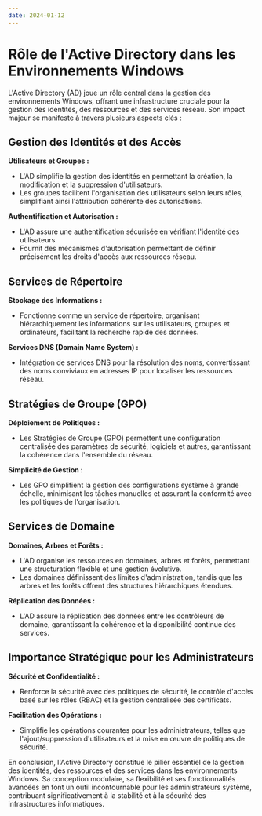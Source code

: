 ```yaml
---
date: 2024-01-12
---
```

# Rôle de l'Active Directory dans les Environnements Windows

L'Active Directory (AD) joue un rôle central dans la gestion des environnements Windows, offrant une infrastructure cruciale pour la gestion des identités, des ressources et des services réseau. Son impact majeur se manifeste à travers plusieurs aspects clés :

## Gestion des Identités et des Accès

**Utilisateurs et Groupes :**

- L'AD simplifie la gestion des identités en permettant la création, la modification et la suppression d'utilisateurs.
- Les groupes facilitent l'organisation des utilisateurs selon leurs rôles, simplifiant ainsi l'attribution cohérente des autorisations.

**Authentification et Autorisation :**

- L'AD assure une authentification sécurisée en vérifiant l'identité des utilisateurs.
- Fournit des mécanismes d'autorisation permettant de définir précisément les droits d'accès aux ressources réseau.

## Services de Répertoire

**Stockage des Informations :**

- Fonctionne comme un service de répertoire, organisant hiérarchiquement les informations sur les utilisateurs, groupes et ordinateurs, facilitant la recherche rapide des données.

**Services DNS (Domain Name System) :**

- Intégration de services DNS pour la résolution des noms, convertissant des noms conviviaux en adresses IP pour localiser les ressources réseau.

## Stratégies de Groupe (GPO)

**Déploiement de Politiques :**

- Les Stratégies de Groupe (GPO) permettent une configuration centralisée des paramètres de sécurité, logiciels et autres, garantissant la cohérence dans l'ensemble du réseau.

**Simplicité de Gestion :**

- Les GPO simplifient la gestion des configurations système à grande échelle, minimisant les tâches manuelles et assurant la conformité avec les politiques de l'organisation.

## Services de Domaine

**Domaines, Arbres et Forêts :**

- L'AD organise les ressources en domaines, arbres et forêts, permettant une structuration flexible et une gestion évolutive.
- Les domaines définissent des limites d'administration, tandis que les arbres et les forêts offrent des structures hiérarchiques étendues.

**Réplication des Données :**

- L'AD assure la réplication des données entre les contrôleurs de domaine, garantissant la cohérence et la disponibilité continue des services.

## Importance Stratégique pour les Administrateurs

**Sécurité et Confidentialité :**

- Renforce la sécurité avec des politiques de sécurité, le contrôle d'accès basé sur les rôles (RBAC) et la gestion centralisée des certificats.

**Facilitation des Opérations :**

- Simplifie les opérations courantes pour les administrateurs, telles que l'ajout/suppression d'utilisateurs et la mise en œuvre de politiques de sécurité.

En conclusion, l'Active Directory constitue le pilier essentiel de la gestion des identités, des ressources et des services dans les environnements Windows. Sa conception modulaire, sa flexibilité et ses fonctionnalités avancées en font un outil incontournable pour les administrateurs système, contribuant significativement à la stabilité et à la sécurité des infrastructures informatiques.